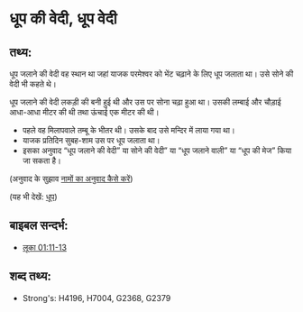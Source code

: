 # धूप की वेदी, धूप वेदी #

## तथ्य: ##

धूप जलाने की वेदी वह स्थान था जहां याजक परमेश्वर को भेंट चढ़ाने के लिए धूप जलाता था। उसे सोने की वेदी भी कहते थे।

 धूप जलाने की वेदी लकड़ी की बनी हुई थी और उस पर सोना चढ़ा हुआ था। उसकी लम्बाई और चौड़ाई आधा-आधा मीटर की थी तथा ऊंचाई एक मीटर की थी।
 * पहले वह मिलापवाले तम्बू के भीतर थी। उसके बाद उसे मन्दिर में लाया गया था। 
 * याजक प्रतिदिन सुबह-शाम उस पर धूप जलाता था।
 * इसका अनुवाद “धूप जलाने की वेदी” या सोने की वेदी” या “धूप जलाने वाली” या “धूप की मेज” किया जा सकता है।

(अनुवाद के सुझाव [नामों का अनुवाद कैसे करें](rc://en/ta/man/translate/translate-names))

(यह भी देखें: [धूप](../other/incense.md))

## बाइबल सन्दर्भ: ##

* [लूका 01:11-13](rc://en/tn/help/luk/01/11)

## शब्द तथ्य: ##

* Strong's: H4196, H7004, G2368, G2379
